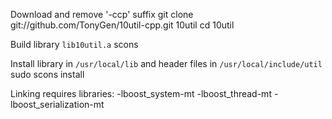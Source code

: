Download and remove '-ccp' suffix
	git clone git://github.com/TonyGen/10util-cpp.git 10util
	cd 10util

Build library `lib10util.a`
	scons

Install library in `/usr/local/lib` and header files in `/usr/local/include/util`
	sudo scons install

Linking requires libraries:
	-lboost_system-mt -lboost_thread-mt -lboost_serialization-mt
